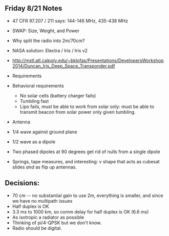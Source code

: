 ## Friday 8/21 Notes

- 47 CFR 97.207 / 211 says:  144-146 MHz, 435-438 MHz
- SWAP: Size, Weight, and Power
- Why split the radio into 2m/70cm?
- NASA solution: Electra / Iris / Iris v2
- http://mstl.atl.calpoly.edu/~bklofas/Presentations/DevelopersWorkshop2014/Duncan_Iris_Deep_Space_Transponder.pdf
- Requirements

- Behavioral requirements
   - No solar cells (battery charger fails)
   - Tumbling fast
   - Lipo fails, must be able to work from solar only: must be able to transmit beacon from solar power only given tumbling.
   
- Antenna

- 1/4 wave against ground plane
- 1/2 wave as a dipole
- Two phased dipoles at 90 degrees get rid of nulls from a single dipole
- Springs, tape measures, and interesting: v shape that acts as cubesat slides *and* as flip up antennas.


## Decisions:

- 70 cm -- no substantial gain to use 2m, everything is smaller, and since we have no multipath issues
- Half duplex is OK
- 3.3 ms to 1000 km, so comm delay for half duplex is OK (6.6 ms)
- As isotropic a radiator as possible
- Thinking of pi/4-QPSK but we don't know.
- Radio should be digital.

